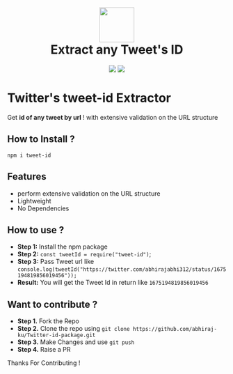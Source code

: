 ﻿<div align="center">
 <h1> <img src="https://www.freepnglogos.com/uploads/twitter-logo-png/twitter-logo-vector-png-clipart-1.png" width="80px"><br/>Extract any Tweet's ID</h1>
 <a href="www.linkedin.com/in/abhishek-ko" target="_blank"><img src="https://img.shields.io/badge/abhishek%20kumar-red?logoColor=red"/></a> 
 <img src="https://img.shields.io/badge/License-GPL%20v3-brightgreen?style=plastic"/>
 
</div>

# Twitter's tweet-id Extractor

Get **id of any tweet by url** ! with extensive validation on the URL structure

## How to Install ?

```
npm i tweet-id
```

## Features

- perform extensive validation on the URL structure
- Lightweight
- No Dependencies

## How to use ?

- **Step 1:** Install the npm package
- **Step 2:** `const tweetId = require("tweet-id")`;
- **Step 3:** Pass Tweet url like `console.log(tweetId("https://twitter.com/abhirajabhi312/status/1675194819856019456"));`
- **Result:** You will get the Tweet Id in return like `1675194819856019456`

## Want to contribute ?

- **Step 1.** Fork the Repo
- **Step 2.** Clone the repo using `git clone https://github.com/abhiraj-ku/Twitter-id-package.git`
- **Step 3.** Make Changes and use `git push`
- **Step 4.** Raise a PR

Thanks For Contributing !
